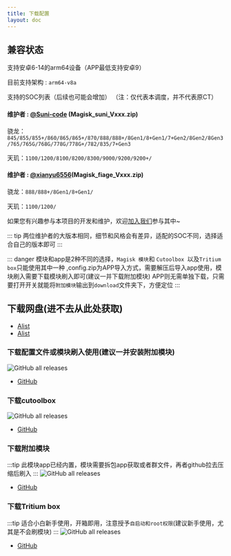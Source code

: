 ```yaml
---
title: 下载配置
layout: doc
--- 
```


## 兼容状态

支持安卓6-14的arm64设备（APP最低支持安卓9）

目前支持架构 : `arm64-v8a` 

支持的SOC列表（后续也可能会增加）
（注：仅代表本调度，并不代表原CT）

#### 维护者 : [@Suni-code](https://github.com/Suni-code) (Magisk_suni_Vxxx.zip)
骁龙：`845/855/855+/860/865/865+/870/888/888+/8Gen1/8+Gen1/7+Gen2/8Gen2/8Gen3/765/765G/768G/778G/778G+/782/835/7+Gen3`

天玑：`1100/1200/8100/8200/8300/9000/9200/9200+/`

#### 维护者 : [@xianyu6556](https://github.com/xianyu6556)(Magisk_fiage_Vxxx.zip)
骁龙：`888/888+/8Gen1/8+Gen1/`

天玑：`1100/1200/`


如果您有兴趣参与本项目的开发和维护，欢迎[加入我们](../join.md)参与其中~

::: tip
两位维护者的大版本相同，细节和风格会有差异，适配的SOC不同，选择适合自己的版本即可
:::

::: danger
模块和app是2种不同的选择，`Magisk 模块`和 `Cutoolbox `以及`Tritium box`只能使用其中一种 ,config.zip为APP导入方式，需要解压后导入app使用，模块刷入需要下载模块刷入即可(建议一并下载附加模块) APP则无需单独下载，只需要打开开关就能将`附加模块`输出到`download`文件夹下，方便定位
:::

## 下载网盘(进不去从此处获取)

- [Alist](https://pan.nightrain.me)
- [Alist](https://pan.nightrainmilkyway.cn)

### 下载配置文件或模块刷入使用(建议一并安装附加模块)

![GitHub all releases](https://img.shields.io/github/downloads/TimeBreeze/Tritium/total?style=for-the-badg)

 - [GitHub](https://github.com/TimeBreeze/Tritium/releases)

### 下载cutoolbox

![GitHub all releases](https://img.shields.io/github/downloads/chenzyadb/CuprumTurbo-Scheduler/total?style=for-the-badg)

- [GitHub](https://github.com/chenzyadb/CuprumTurbo-Scheduler/releases)

### 下载附加模块
:::tip
此模块app已经内置，模块需要拆包app获取或者群文件，再者github拉去压缩后刷入
:::
![GitHub all releases](https://img.shields.io/github/downloads/chenzyadb/CuJankDetectorr/total?style=for-the-badg)

- [GitHub](https://github.com/chenzyadb/CuJankDetector)

### 下载Tritium box
:::tip
适合小白新手使用，开箱即用，注意授予`自启动和root权限`(建议新手使用，尤其是不会刷模块)
:::
![GitHub all releases](https://img.shields.io/github/downloads/TimeBreeze/Tritium/total?style=for-the-badg)

 - [GitHub](https://github.com/TimeBreeze/Tritium/releases)